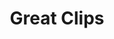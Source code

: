 ---
title: "Great Clips"
url: /arlington/great-clips-south-george-mason-drive/
shop: hairdresser
---